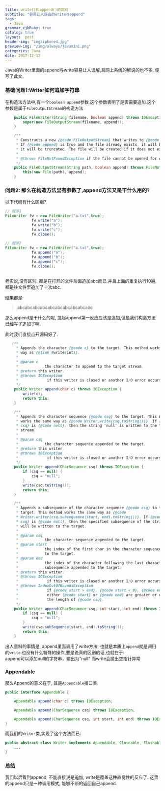 ```yaml
---
title: write()和append()的区别
subtitle: "容易让人误会的write与append"
tags:
  - Java
grammar_cjkRuby: true
catalog: true
layout:  post
header-img: "img/iphone4.jpg"
preview-img: "/img/always/javamini.png"
categories: Java
date: 2017-12-12
---
```


Java的Writer里面的append与write容易让人误解,且网上系统的解说的也不多, 便写了此文.

### 基础问题1:Writer如何追加字符串
在构造法方法中,有一个`boolean append`参数,这个参数表明了是否需要追加.这个参数是属于`FileOutputStream`的构造方法

``` java
    public FileWriter(String filename, boolean append) throws IOException {
        super(new FileOutputStream(filename, append));
    }

    /**
     * Constructs a new {@code FileOutputStream} that writes to {@code path}.
     * If {@code append} is true and the file already exists, it will be appended to; otherwise
     * it will be truncated. The file will be created if it does not exist.
     *
     * @throws FileNotFoundException if the file cannot be opened for writing.
     */
    public FileOutputStream(String path, boolean append) throws FileNotFoundException {
        this(new File(path), append);
    }
```

### 问题2: 那么在构造方法里有参数了,append方法又是干什么用的?
以下代码有什么区别?

``` java
// 程序1
FileWriter fw = new FileWriter("a.txt",true);
            fw.write("a");
            fw.write("b");
            fw.write("c");
            fw.close();
            
// 程序2
FileWriter fw = new FileWriter("a.txt",true);
            fw.append("a");
            fw.append("b");
            fw.append("c");
            fw.close();
            
```
老实说,没有区别, 都是在打开的文件后面追加abc而已.并且上面的重复执行10遍,都是往文件里追加了十次abc.

结果都是:
>abcabcabcabcabcabcabcabcabcabc

那么append是干什么的呢, 提起append第一反应应该是追加,但是我们构造方法已经写了追加了啊.

此时我们直接点开源码好了. 
``` java
   /**
     * Appends the character {@code c} to the target. This method works the same
     * way as {@link #write(int)}.
     *
     * @param c
     *            the character to append to the target stream.
     * @return this writer.
     * @throws IOException
     *             if this writer is closed or another I/O error occurs.
     */
    public Writer append(char c) throws IOException {
        write(c);
        return this;
    }

    /**
     * Appends the character sequence {@code csq} to the target. This method
     * works the same way as {@code Writer.write(csq.toString())}. If {@code
     * csq} is {@code null}, then the string "null" is written to the target
     * stream.
     *
     * @param csq
     *            the character sequence appended to the target.
     * @return this writer.
     * @throws IOException
     *             if this writer is closed or another I/O error occurs.
     */
    public Writer append(CharSequence csq) throws IOException {
        if (csq == null) {
            csq = "null";
        }
        write(csq.toString());
        return this;
    }

    /**
     * Appends a subsequence of the character sequence {@code csq} to the
     * target. This method works the same way as {@code
     * Writer.writer(csq.subsequence(start, end).toString())}. If {@code
     * csq} is {@code null}, then the specified subsequence of the string "null"
     * will be written to the target.
     *
     * @param csq
     *            the character sequence appended to the target.
     * @param start
     *            the index of the first char in the character sequence appended
     *            to the target.
     * @param end
     *            the index of the character following the last character of the
     *            subsequence appended to the target.
     * @return this writer.
     * @throws IOException
     *             if this writer is closed or another I/O error occurs.
     * @throws IndexOutOfBoundsException
     *             if {@code start > end}, {@code start < 0}, {@code end < 0} or
     *             either {@code start} or {@code end} are greater or equal than
     *             the length of {@code csq}.
     */
    public Writer append(CharSequence csq, int start, int end) throws IOException {
        if (csq == null) {
            csq = "null";
        }
        write(csq.subSequence(start, end).toString());
        return this;
    }
```

出人意料的事情是, append里面调用了write方法, 也就是本质上`append`就是调用的`write`.也没有什么特殊的操作,要是说真的区别的话,也就在于:<br>
 append可以添加null的字符串，输出为"null" 而write会抛出空指针异常

### Appendable
那么Append的意义在于, 其是`Appendable`接口类.
``` java
public interface Appendable {

    Appendable append(char c) throws IOException;

    Appendable append(CharSequence csq) throws IOException;

    Appendable append(CharSequence csq, int start, int end) throws IOException;
}

```
而我们的`Writer`类,实现了这个方法而已:
``` java
public abstract class Writer implements Appendable, Closeable, Flushable {
    ...
}
```

### 总结
我们以后看到append, 不能直接说是追加, write是覆盖这种直觉性的反应了. 这里的append只是一种调用模式, 能够不断的返回自己append.


